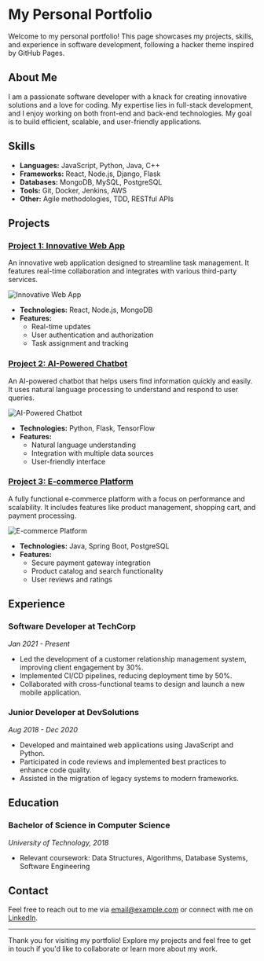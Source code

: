 # My Personal Portfolio

Welcome to my personal portfolio! This page showcases my projects, skills, and experience in software development, following a hacker theme inspired by GitHub Pages.

## About Me

I am a passionate software developer with a knack for creating innovative solutions and a love for coding. My expertise lies in full-stack development, and I enjoy working on both front-end and back-end technologies. My goal is to build efficient, scalable, and user-friendly applications.

## Skills

- **Languages:** JavaScript, Python, Java, C++
- **Frameworks:** React, Node.js, Django, Flask
- **Databases:** MongoDB, MySQL, PostgreSQL
- **Tools:** Git, Docker, Jenkins, AWS
- **Other:** Agile methodologies, TDD, RESTful APIs

## Projects

### [Project 1: Innovative Web App](https://github.com/username/project1)

An innovative web application designed to streamline task management. It features real-time collaboration and integrates with various third-party services.

![Innovative Web App](https://via.placeholder.com/600x400.png?text=Project+1+Image)

- **Technologies:** React, Node.js, MongoDB
- **Features:**
  - Real-time updates
  - User authentication and authorization
  - Task assignment and tracking

### [Project 2: AI-Powered Chatbot](https://github.com/username/project2)

An AI-powered chatbot that helps users find information quickly and easily. It uses natural language processing to understand and respond to user queries.

![AI-Powered Chatbot](https://via.placeholder.com/600x400.png?text=Project+2+Image)

- **Technologies:** Python, Flask, TensorFlow
- **Features:**
  - Natural language understanding
  - Integration with multiple data sources
  - User-friendly interface

### [Project 3: E-commerce Platform](https://github.com/username/project3)

A fully functional e-commerce platform with a focus on performance and scalability. It includes features like product management, shopping cart, and payment processing.

![E-commerce Platform](https://via.placeholder.com/600x400.png?text=Project+3+Image)

- **Technologies:** Java, Spring Boot, PostgreSQL
- **Features:**
  - Secure payment gateway integration
  - Product catalog and search functionality
  - User reviews and ratings

## Experience

### Software Developer at TechCorp
*Jan 2021 - Present*

- Led the development of a customer relationship management system, improving client engagement by 30%.
- Implemented CI/CD pipelines, reducing deployment time by 50%.
- Collaborated with cross-functional teams to design and launch a new mobile application.

### Junior Developer at DevSolutions
*Aug 2018 - Dec 2020*

- Developed and maintained web applications using JavaScript and Python.
- Participated in code reviews and implemented best practices to enhance code quality.
- Assisted in the migration of legacy systems to modern frameworks.

## Education

### Bachelor of Science in Computer Science
*University of Technology, 2018*

- Relevant coursework: Data Structures, Algorithms, Database Systems, Software Engineering

## Contact

Feel free to reach out to me via [email@example.com](mailto:email@example.com) or connect with me on [LinkedIn](https://linkedin.com/in/username).

---

Thank you for visiting my portfolio! Explore my projects and feel free to get in touch if you'd like to collaborate or learn more about my work.
